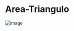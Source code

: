 # Area-Triangulo
![image](https://github.com/CodyMaster8/Area-Triangulo/assets/148461269/cb1bae4c-c07e-45c8-b0a3-61ef2e0cce92)
